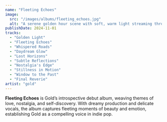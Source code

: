 ```yaml
---
name: "Fleeting Echoes"
image:
  src: "/images/albums/fleeting_echoes.jpg"
  alt: "A serene golden hour scene with soft, warm light streaming through an open window overlooking a minimalist landscape, evoking nostalgia and introspection."
publishDate: 2024-11-01
tracks:
  - "Golden Light"
  - "Fleeting Echoes"
  - "Whispered Roads"
  - "Daydream Glow"
  - "Lost Horizons"
  - "Subtle Reflections"
  - "Nostalgia's Edge"
  - "Stillness in Motion"
  - "Window to the Past"
  - "Final Reverie"
artist: "gold"
---
```


**Fleeting Echoes** is Gold’s introspective debut album, weaving themes of love, nostalgia, and self-discovery. With dreamy production and delicate vocals, the album captures fleeting moments of beauty and emotion, establishing Gold as a compelling voice in indie pop.
